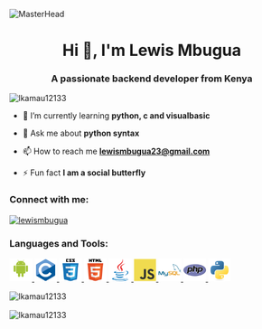 ![MasterHead](https://www.google.com/imgres?q=banner%20gif%20img%20coding&imgurl=https%3A%2F%2Fi.pinimg.com%2Foriginals%2F36%2F2d%2F5c%2F362d5c55859146c0c7debfca296ad321.gif&imgrefurl=https%3A%2F%2Fwww.pinterest.com%2Fpin%2Fcomputer-code-decrypting-animated-gif--952652127407579398%2F&docid=2pK7xXvh8RjqrM&tbnid=q8_aUswDFDCorM&vet=12ahUKEwjy76mjp9qLAxXaQ_EDHaVYNr4QM3oECB0QAA..i&w=498&h=206&hcb=2&ved=2ahUKEwjy76mjp9qLAxXaQ_EDHaVYNr4QM3oECB0QAA)
<h1 align="center">Hi 👋, I'm Lewis Mbugua</h1>
<h3 align="center">A passionate backend developer from Kenya</h3>

<p align="left"> <img src="https://komarev.com/ghpvc/?username=lkamau12133&label=Profile%20views&color=0e75b6&style=flat" alt="lkamau12133" /> </p>

- 🌱 I’m currently learning **python, c and visualbasic**

- 💬 Ask me about **python syntax**

- 📫 How to reach me **lewismbugua23@gmail.com**

- ⚡ Fun fact **I am a social butterfly**

<h3 align="left">Connect with me:</h3>
<p align="left">
<a href="https://linkedin.com/in/lewismbugua" target="blank"><img align="center" src="https://raw.githubusercontent.com/rahuldkjain/github-profile-readme-generator/master/src/images/icons/Social/linked-in-alt.svg" alt="lewismbugua" height="30" width="40" /></a>
</p>

<h3 align="left">Languages and Tools:</h3>
<p align="left"> <a href="https://developer.android.com" target="_blank" rel="noreferrer"> <img src="https://raw.githubusercontent.com/devicons/devicon/master/icons/android/android-original-wordmark.svg" alt="android" width="40" height="40"/> </a> <a href="https://www.cprogramming.com/" target="_blank" rel="noreferrer"> <img src="https://raw.githubusercontent.com/devicons/devicon/master/icons/c/c-original.svg" alt="c" width="40" height="40"/> </a> <a href="https://www.w3schools.com/css/" target="_blank" rel="noreferrer"> <img src="https://raw.githubusercontent.com/devicons/devicon/master/icons/css3/css3-original-wordmark.svg" alt="css3" width="40" height="40"/> </a> <a href="https://www.w3.org/html/" target="_blank" rel="noreferrer"> <img src="https://raw.githubusercontent.com/devicons/devicon/master/icons/html5/html5-original-wordmark.svg" alt="html5" width="40" height="40"/> </a> <a href="https://www.java.com" target="_blank" rel="noreferrer"> <img src="https://raw.githubusercontent.com/devicons/devicon/master/icons/java/java-original.svg" alt="java" width="40" height="40"/> </a> <a href="https://developer.mozilla.org/en-US/docs/Web/JavaScript" target="_blank" rel="noreferrer"> <img src="https://raw.githubusercontent.com/devicons/devicon/master/icons/javascript/javascript-original.svg" alt="javascript" width="40" height="40"/> </a> <a href="https://www.mysql.com/" target="_blank" rel="noreferrer"> <img src="https://raw.githubusercontent.com/devicons/devicon/master/icons/mysql/mysql-original-wordmark.svg" alt="mysql" width="40" height="40"/> </a> <a href="https://www.php.net" target="_blank" rel="noreferrer"> <img src="https://raw.githubusercontent.com/devicons/devicon/master/icons/php/php-original.svg" alt="php" width="40" height="40"/> </a> <a href="https://www.python.org" target="_blank" rel="noreferrer"> <img src="https://raw.githubusercontent.com/devicons/devicon/master/icons/python/python-original.svg" alt="python" width="40" height="40"/> </a> </p>

<p><img align="center" src="https://github-readme-stats.vercel.app/api/top-langs?username=lkamau12133&show_icons=true&locale=en&layout=compact" alt="lkamau12133" /></p>

<p><img align="center" src="https://github-readme-streak-stats.herokuapp.com/?user=lkamau12133&" alt="lkamau12133" /></p>
